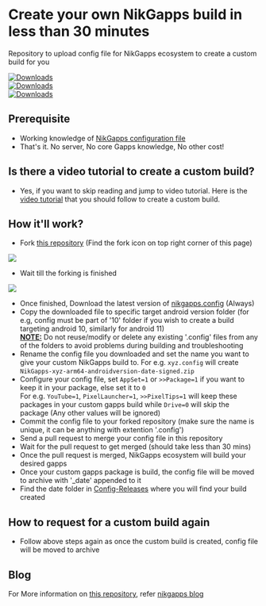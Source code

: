 # Create your own NikGapps build in less than 30 minutes
Repository to upload config file for NikGapps ecosystem to create a custom build for you  


[![Downloads](https://img.shields.io/badge/dynamic/json?color=green&label=Android%2012%20Builds%20Created%20So%20Far&query=12&url=https%3A%2F%2Fraw.githubusercontent.com%2Fnikgapps%2Ftracker%2Fmain%2Fcount.json&cacheSeconds=900)](https://raw.githubusercontent.com/nikgapps/tracker/main/count.json)  
[![Downloads](https://img.shields.io/badge/dynamic/json?color=red&label=Android%2011%20Builds%20Created%20So%20Far&query=11&url=https%3A%2F%2Fraw.githubusercontent.com%2Fnikgapps%2Ftracker%2Fmain%2Fcount.json&cacheSeconds=900)](https://raw.githubusercontent.com/nikgapps/tracker/main/count.json)  
[![Downloads](https://img.shields.io/badge/dynamic/json?color=blue&label=Android%2010%20Builds%20Created%20So%20Far&query=10&url=https%3A%2F%2Fraw.githubusercontent.com%2Fnikgapps%2Ftracker%2Fmain%2Fcount.json&cacheSeconds=900)](https://raw.githubusercontent.com/nikgapps/tracker/main/count.json)

## Prerequisite
- Working knowledge of [NikGapps configuration file](https://nikgapps.com/misc/2020/11/22/NikGapps-Config.html)
- That's it. No server, No core Gapps knowledge, No other cost!

## Is there a video tutorial to create a custom build?
- Yes, if you want to skip reading and jump to video tutorial. Here is the [video tutorial](https://youtu.be/jZWR9Wz7hMk) that you should follow to create a custom build.

## How it'll work?
- Fork [this repository](https://github.com/nikgapps/config) (Find the fork icon on top right corner of this page)

![](https://raw.githubusercontent.com/nikgapps/nikgapps.github.io/master/images/ForkRepo.png)

- Wait till the forking is finished

![](https://raw.githubusercontent.com/nikgapps/nikgapps.github.io/master/images/ForkingRepo.png)

- Once finished, Download the latest version of [nikgapps.config](https://sourceforge.net/projects/nikgapps/files/Releases/Config/nikgapps-config/) (Always)
- Copy the downloaded file to specific target android version folder (for e.g, config must be part of '10' folder if you wish to create a build targeting android 10, similarly for android 11)  
**<ins>NOTE:</ins>** Do not reuse/modify or delete any existing '.config' files from any of the folders to avoid problems during building and troubleshooting 
- Rename the config file you downloaded and set the name you want to give your custom NikGapps build to. For e.g. `xyz.config` will create `NikGapps-xyz-arm64-androidversion-date-signed.zip` 
- Configure your config file, set `AppSet=1` or `>>Package=1` if you want to keep it in your package, else set it to `0`  
For e.g. `YouTube=1`, `PixelLauncher=1`, `>>PixelTips=1` will keep these packages in your custom gapps build while `Drive=0` will skip the package (Any other values will be ignored)  
- Commit the config file to your forked repository (make sure the name is unique, it can be anything with extention '.config')
- Send a pull request to merge your config file in this repository
- Wait for the pull request to get merged (should take less than 30 mins)
- Once the pull request is merged, NikGapps ecosystem will build your desired gapps
- Once your custom gapps package is build, the config file will be moved to archive with '_date' appended to it
- Find the date folder in [Config-Releases](https://sourceforge.net/projects/nikgapps/files/Config-Releases/) where you will find your build created

## How to request for a custom build again
- Follow above steps again as once the custom build is created, config file will be moved to archive

## Blog

For More information on [this repository](https://github.com/nikgapps/config), refer [nikgapps blog](https://nikgapps.com/misc/2021/04/10/Build-Own-NikGapps-Build.html)

